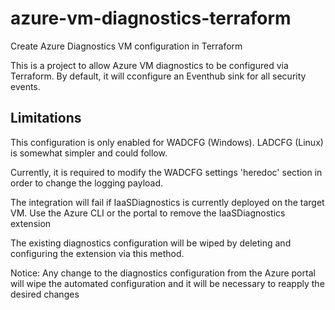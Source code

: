 # azure-vm-diagnostics-terraform
Create Azure Diagnostics VM configuration in Terraform

This is a project to allow Azure VM diagnostics to be configured via Terraform. By default, it will cconfigure an Eventhub sink for all security events.

## Limitations
This configuration is only enabled for WADCFG (Windows). LADCFG (Linux) is somewhat simpler and could follow.

Currently, it is required to modify the WADCFG settings 'heredoc' section in order to change the logging payload. 

The integration will fail if IaaSDiagnostics is currently deployed on the target VM. Use the Azure CLI or the portal to remove the IaaSDiagnostics extension

The existing diagnostics configuration will be wiped by deleting and configuring the extension via this method.

Notice: Any change to the diagnostics configuration from the Azure portal will wipe the automated configuration and it will be necessary to reapply the desired changes
